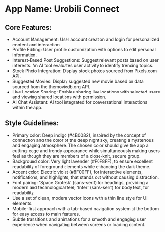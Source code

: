 # **App Name**: Urobili Connect

## Core Features:

- Account Management: User account creation and login for personalized content and interaction.
- Profile Editing: User profile customization with options to edit personal information.
- Interest-Based Post Suggestions: Suggest relevant posts based on user interests. An AI tool evaluates user activity to identify trending topics.
- Stock Photo Integration: Display stock photos sourced from Pixels.com API.
- Suggested Movies: Display suggested new movie based on data sourced from the themoviedb.org API.
- Live Location Sharing: Enables sharing live locations with selected users and viewing shared locations with permission.
- AI Chat Assistant: AI tool integrated for conversational interactions within the app.

## Style Guidelines:

- Primary color: Deep indigo (#4B0082), inspired by the concept of connection and the color of the deep night sky, creating a mysterious and engaging atmosphere. The chosen color should give the app a cutting-edge and trendy appearance while simultaneously making users feel as though they are members of a close-knit, secure group.
- Background color: Very light lavender (#F0F8FF), to ensure excellent readability of foreground elements while enhancing the dark theme.
- Accent color: Electric violet (#8F00FF), for interactive elements, notifications, and highlights, that stands out without causing distraction.
- Font pairing: 'Space Grotesk' (sans-serif) for headings, providing a modern and technological feel; 'Inter' (sans-serif) for body text, for readability.
- Use a set of clean, modern vector icons with a thin line style for UI elements.
- Mobile-first approach with a tab-based navigation system at the bottom for easy access to main features.
- Subtle transitions and animations for a smooth and engaging user experience when navigating between screens or loading content.